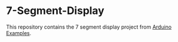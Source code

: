 # 7-Segment-Display
This repository contains the 7 segment display project from [Arduino Examples](https://github.com/TheOnlyTails/arduino_examples).
